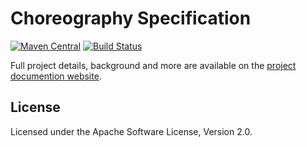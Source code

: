 <!--
Copyright 2017 Software Engineering and Synthesis Group

Licensed under the Apache License, Version 2.0 (the "License");
you may not use this file except in compliance with the License.
You may obtain a copy of the License at

  http://www.apache.org/licenses/LICENSE-2.0

Unless required by applicable law or agreed to in writing, software
distributed under the License is distributed on an "AS IS" BASIS,
WITHOUT WARRANTIES OR CONDITIONS OF ANY KIND, either express or implied.
See the License for the specific language governing permissions and
limitations under the License.
-->
# Choreography Specification
[![Maven Central](https://maven-badges.herokuapp.com/maven-central/com/github/sesygroup/choreography/choreography-specification/badge.svg)](https://maven-badges.herokuapp.com/maven-central/com/github/sesygroup/choreography/choreography-specification) [![Build Status](https://travis-ci.org/sesygroup/choreography-specification.svg?branch=master)](https://travis-ci.org/sesygroup/choreography-specification)

Full project details, background and more are available on the [project documention website](https://sesygroup.github.io/choreography-specification).

## License
Licensed under the Apache Software License, Version 2.0.
